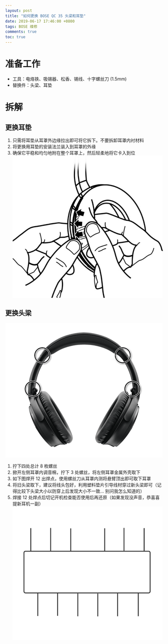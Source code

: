 ```yaml
---
layout: post
title: "如何更换 BOSE QC 35 头梁和耳垫"
date: 2019-06-17 17:46:00 +0800
tags: BOSE 维修
comments: true
toc: true
---
```


# 准备工作
- 工具：电烙铁、吸锡器、松香、锡线、十字螺丝刀 (1.5mm)
- 替换件：头梁、耳垫

# 拆解

## 更换耳垫
1. 只需将耳垫从耳罩外边缘拉出即可将它拆下。不要拆卸耳罩内衬材料
2. 将更换用耳垫的安装法兰装入到耳罩的外缘
3. 确保它平稳和均匀地附在整个耳罩上，然后轻柔地将它卡入到位
![](/assets/img/2019-06-17-QC35-headband-and-earpads-replacement/earpads-replacement.png)

## 更换头梁
![](/assets/img/2019-06-17-QC35-headband-and-earpads-replacement/QC35.png)
1. 拧下四处总计 8 枚螺丝
2. 掀开左侧耳罩内调音棉，拧下 3 处螺丝，将左侧耳罩金属外壳取下
3. 如下图焊开 12 出焊点，使用螺丝刀从耳罩内测将悬臂顶出即可取下耳罩
4. 将旧头梁取下，建议将线头包好，利用塑料垫片引导线材穿过新头梁即可（记得比较下头梁大小以防穿上后发现大小不一致... 别问我怎么知道的）
5. 焊接 12 处焊点后切记开机检查能否使用后再还原（如果发现没声音，恭喜喜提新耳机一副）
![](/assets/img/2019-06-17-QC35-headband-and-earpads-replacement/wiring-diagram.svg)
